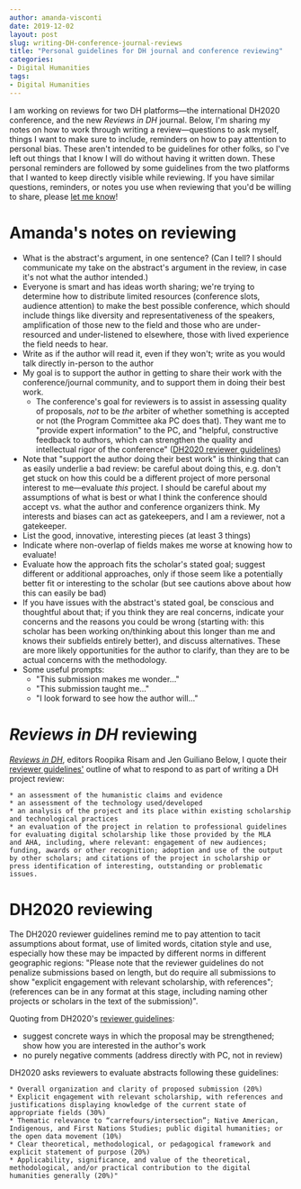 ```yaml
---
author: amanda-visconti
date: 2019-12-02
layout: post
slug: writing-DH-conference-journal-reviews
title: "Personal guidelines for DH journal and conference reviewing"
categories:
- Digital Humanities
tags:
- Digital Humanities
---
```


I am working on reviews for two DH platforms—the international DH2020 conference, and the new *Reviews in DH* journal. Below, I'm sharing my notes on how to work through writing a review—questions to ask myself, things I want to make sure to include, reminders on how to pay attention to personal bias. These aren't intended to be guidelines for other folks, so I've left out things that I know I will do without having it written down. These personal reminders are followed by some guidelines from the two platforms that I wanted to keep directly visible while reviewing. If you have similar questions, reminders, or notes you use when reviewing that you'd be willing to share, please [let me know](https://twitter.com/literature_geek)!

# Amanda's notes on reviewing
* What is the abstract's argument, in one sentence? (Can I tell? I should communicate my take on the abstract's argument in the review, in case it's not what the author intended.)
* Everyone is smart and has ideas worth sharing; we're trying to determine how to distribute limited resources (conference slots, audience attention) to make the best possible conference, which should include things like diversity and representativeness of the speakers, amplification of those new to the field and those who are under-resourced and under-listened to elsewhere, those with lived experience the field needs to hear.
* Write as if the author will read it, even if they won't; write as you would talk directly in-person to the author
* My goal is to support the author in getting to share their work with the conference/journal community, and to support them in doing their best work.
  * The conference's goal for reviewers is to assist in assessing quality of proposals, *not* to be *the* arbiter of whether something is accepted or not (the Program Committee aka PC does that). They want me to "provide expert information" to the PC, and "helpful, constructive feedback to authors, which can strengthen the quality and intellectual rigor of the conference" ([DH2020 reviewer guidelines](https://dh2020.adho.org/reviewer-guidelines/))
* Note that "support the author doing their best work" is thinking that can as easily underlie a bad review: be careful about doing this, e.g. don't get stuck on how this could be a different project of more personal interest to me—evaluate *this* project. I should be careful about my assumptions of what is best or what I think the conference should accept vs. what the author and conference organizers think. My interests and biases can act as gatekeepers, and I am a reviewer, not a gatekeeper.
* List the good, innovative, interesting pieces (at least 3 things)
* Indicate where non-overlap of fields makes me worse at knowing how to evaluate!
* Evaluate how the approach fits the scholar's stated goal; suggest different or additional approaches, only if those seem like a potentially better fit or interesting to the scholar (but see cautions above about how this can easily be bad)
* If you have issues with the abstract's stated goal, be conscious and thoughtful about that; if you think they are real concerns, indicate your concerns and the reasons you could be wrong (starting with: this scholar has been working on/thinking about this longer than me and knows their subfields entirely better), and discuss alternatives. These are more likely opportunities for the author to clarify, than they are to be actual concerns with the methodology.
* Some useful prompts:
  * "This submission makes me wonder..."
  * "This submission taught me..."
  * "I look forward to see how the author will..."

# *Reviews in DH* reviewing
[*Reviews in DH*](https://reviewsindh.pubpub.org/ ), editors Roopika Risam and Jen Guiliano
Below, I quote their [reviewer guidelines'](https://reviewsindh.pubpub.org/review-process) outline of what to respond to as part of writing a DH project review:
```
* an assessment of the humanistic claims and evidence
* an assessment of the technology used/developed
* an analysis of the project and its place within existing scholarship and technological practices
* an evaluation of the project in relation to professional guidelines for evaluating digital scholarship like those provided by the MLA
and AHA, including, where relevant: engagement of new audiences; funding, awards or other recognition; adoption and use of the output by other scholars; and citations of the project in scholarship or press identification of interesting, outstanding or problematic issues.
```

# DH2020 reviewing
The DH2020 reviewer guidelines remind me to pay attention to tacit assumptions about format, use of limited words, citation style and use, especially how these may be impacted by different norms in different geographic regions: "Please note that the reviewer guidelines do not penalize submissions based on length, but do require all submissions to show "explicit engagement with relevant scholarship, with references"; (references can be in any format at this stage, including naming other projects or scholars in the text of the submission)".

Quoting from DH2020's [reviewer guidelines](https://dh2020.adho.org/reviewer-guidelines/):
* suggest concrete ways in which the proposal may be strengthened; show how you are interested in the author's work
* no purely negative comments (address directly with PC, not in review)

DH2020 asks reviewers to evaluate abstracts following these guidelines:
```
* Overall organization and clarity of proposed submission (20%)
* Explicit engagement with relevant scholarship, with references and justifications displaying knowledge of the current state of appropriate fields (30%)
* Thematic relevance to “carrefours/intersection”; Native American, Indigenous, and First Nations Studies; public digital humanities; or the open data movement (10%)
* Clear theoretical, methodological, or pedagogical framework and explicit statement of purpose (20%)
* Applicability, significance, and value of the theoretical, methodological, and/or practical contribution to the digital humanities generally (20%)"
```
